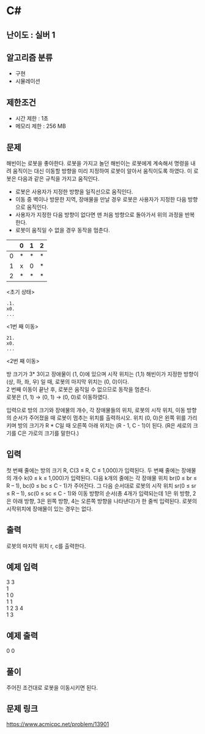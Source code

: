 # C#

## 난이도 : 실버 1

## 알고리즘 분류
  - 구현
  - 시뮬레이션

## 제한조건
  - 시간 제한 : 1초
  - 메모리 제한 : 256 MB

## 문제
해빈이는 로봇을 좋아한다. 로봇을 가지고 놀던 해빈이는 로봇에게 계속해서 명령을 내려 움직이는 대신 이동할 방향을 미리 지정하여 로봇이 알아서 움직이도록 하였다.  이 로봇은 다음과 같은 규칙을 가지고 움직인다.<br/>

  - 로봇은 사용자가 지정한 방향을 일직선으로 움직인다.
  - 이동 중 벽이나 방문한 지역, 장애물을 만날 경우 로봇은 사용자가 지정한 다음 방향으로 움직인다.
  - 사용자가 지정한 다음 방향이 없다면 맨 처음 방향으로 돌아가서 위의 과정을 반복한다.
  - 로봇이 움직일 수 없을 경우 동작을 멈춘다. 

||0|1|2|
|:---:|:---:|:---:|:---:|
|0|*|*|*|
|1|x|0|*|
|2|*|*|*|

<초기 상태>


	.1.
	x0.
	...

<1번 째 이동>


	21.
	x0.
	...

<2번 째 이동>

방 크기가 3* 3이고 장애물이 (1, 0)에 있으며 시작 위치는 (1,1) 해빈이가 지정한 방향이 (상, 하, 좌, 우) 일 때, 로봇의 마지막 위치는 (0, 0)이다.<br/>
2 번째 이동이 끝난 후, 로봇은 움직일 수 없으므로 동작을 멈춘다.<br/>
로봇은 (1, 1) → (0, 1) → (0, 0)로 이동하였다.<br/>

입력으로 방의 크기와 장애물의 개수, 각 장애물들의 위치, 로봇의 시작 위치, 이동 방향의 순서가 주어졌을 때 로봇이 멈추는 위치를 출력하시오. 위치 (0, 0)은 왼쪽 위를 가리키며 방의 크기가 R * C일 때 오른쪽 아래 위치는 (R - 1, C - 1)이 된다. (R은 세로의 크기를 C은 가로의 크기를 말한다.)<br/>


## 입력
첫 번째 줄에는 방의 크기 R, C(3 ≤ R, C ≤ 1,000)가 입력된다. 두 번째 줄에는 장애물의 개수 k(0 ≤ k ≤ 1,000)가 입력된다. 다음 k개의 줄에는 각 장애물 위치 br(0 ≤ br ≤ R – 1), bc(0 ≤ bc ≤ C - 1)가 주어진다. 그 다음 순서대로 로봇의 시작 위치 sr(0 ≤ sr ≤ R – 1), sc(0 ≤ sc ≤ C - 1)와 이동 방향의 순서(총 4개가 입력되는데 1은 위 방향, 2은 아래 방향, 3은 왼쪽 방향, 4는 오른쪽 방향을 나타낸다)가 한 줄씩 입력된다. 로봇의 시작위치에 장애물이 있는 경우는 없다.<br/>


## 출력
로봇의 마지막 위치 r, c를 출력한다.<br/>


## 예제 입력
3 3<br/>
1<br/>
1 0<br/>
1 1<br/>
1 2 3 4<br/>
1 3<br/>


## 예제 출력
0 0<br/>


## 풀이
주어진 조건대로 로봇을 이동시키면 된다.<br/>


## 문제 링크
https://www.acmicpc.net/problem/13901